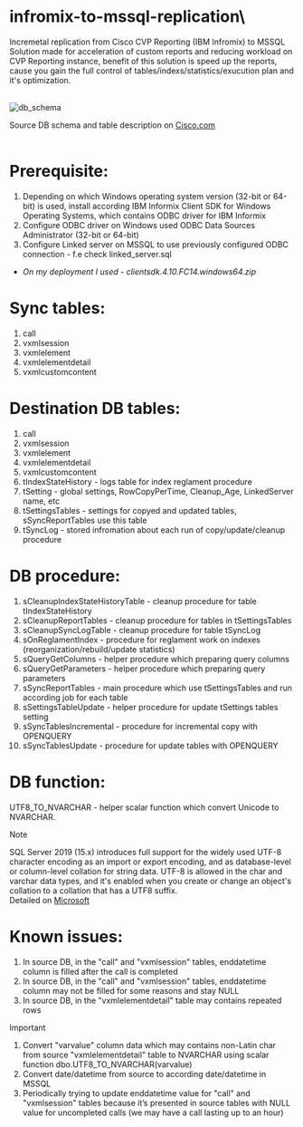 # infromix-to-mssql-replication\

Incremetal replication from Cisco CVP Reporting (IBM Infromix) to MSSQL\
Solution made for acceleration of custom reports and reducing workload on CVP Reporting instance, benefit of this solution is speed up the reports, cause you gain the full control of tables/indexs/statistics/exucution plan and it's optimization.
<br>
<br>

![db_schema](https://github.com/pavelekshin/infromix-to-mssql-replication/blob/main/pic/db_schema.png)

Source DB schema and table description on [Cisco.com](https://www.cisco.com/c/en/us/td/docs/voice_ip_comm/cust_contact/contact_center/customer_voice_portal/cvp12_0/configuration/guide/ccvp_b_reporting-guide-for-cvp-1201/ccvp_b_reporting-guide-for-cvp-1201_chapter_0100.html) <br>
<br>


# Prerequisite:
1. Depending on which Windows operating system version (32-bit or 64-bit) is used, install according IBM Informix Client SDK for Windows Operating Systems, which contains ODBC driver for IBM Informix
1. Configure ODBC driver on Windows used ODBC Data Sources Administrator (32-bit or 64-bit)
1. Configure Linked server on MSSQL to use previously configured ODBC connection - f.e check linked_server.sql

* _On my deployment I used - clientsdk.4.10.FC14.windows64.zip_

# Sync tables:
1. call
1. vxmlsession
1. vxmlelement
1. vxmlelementdetail
1. vxmlcustomcontent

# Destination DB tables:
1. call
1. vxmlsession
1. vxmlelement
1. vxmlelementdetail
1. vxmlcustomcontent
1. tIndexStateHistory - logs table for index reglament procedure
1. tSetting - global settings, RowCopyPerTime, Cleanup_Age, LinkedServer name, etc
1. tSettingsTables - settings for copyed and updated tables, sSyncReportTables use this table
1. tSyncLog - stored infromation about each run of copy/update/cleanup procedure

# DB procedure:
1. sCleanupIndexStateHistoryTable - cleanup procedure for table tIndexStateHistory
1. sCleanupReportTables - cleanup procedure for tables in tSettingsTables
1. sCleanupSyncLogTable - cleanup procedure for table tSyncLog
1. sOnReglamentIndex - procedure for reglament work on indexes (reorganization/rebuild/update statistics)
1. sQueryGetColumns - helper procedure which preparing query columns
1. sQueryGetParameters - helper procedure which preparing query parameters
1. sSyncReportTables - main procedure which use tSettingsTables and run according job for each table
1. sSettingsTableUpdate - helper procedure for update tSettings tables setting
1. sSyncTablesIncremental - procedure for incremental copy with OPENQUERY
1. sSyncTablesUpdate - procedure for update tables with OPENQUERY

# DB function:
UTF8_TO_NVARCHAR - helper scalar function which convert Unicode to NVARCHAR.

> [!NOTE]
> SQL Server 2019 (15.x) introduces full support for the widely used UTF-8 character encoding as an import or export encoding, and as database-level or column-level collation for string data. UTF-8 is allowed in the char and varchar data types, and it's enabled when you create or change an object's collation to a collation that has a UTF8 suffix.\
> Detailed on [Microsoft](https://learn.microsoft.com/en-us/sql/relational-databases/collations/collation-and-unicode-support?view=sql-server-ver16#utf8)

# Known issues:
1. In source DB, in the "call" and "vxmlsession" tables, enddatetime column is filled after the call is completed
2. In source DB, in the "call" and "vxmlsession" tables, enddatetime column may not be filled for some reasons and stay NULL
3. In source DB, in the "vxmlelementdetail" table may contains repeated rows

> [!IMPORTANT]
> 1. Convert "varvalue" column data which may contains non-Latin char from source "vxmlelementdetail" table to NVARCHAR using scalar function dbo.UTF8_TO_NVARCHAR(varvalue)
> 1. Convert date/datetime from source to according date/datetime in MSSQL 
> 1. Periodically trying to update enddatetime value for "call" and "vxmlsession" tables because it’s presented in source tables with NULL value for uncompleted calls (we may have a call lasting up to an hour)

